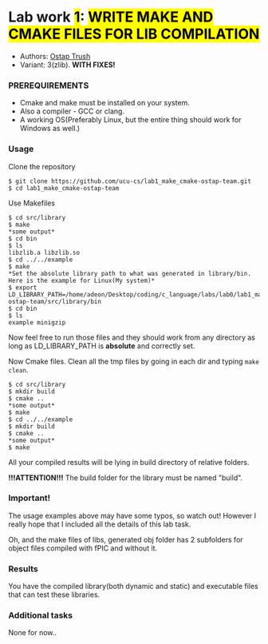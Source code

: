 # Lab work <mark>1</mark>: <mark>WRITE MAKE AND CMAKE FILES FOR LIB COMPILATION</mark>
- Authors: [Ostap Trush](https://github.com/Adeon18)
- Variant: 3(zlib). **WITH FIXES!**
### PREREQUIREMENTS 

- Cmake and make must be installed on your system.
- Also a compiler - GCC or clang.
- A working OS(Preferably Linux, but the entire thing should work for Windows as well.)

### Usage

Clone the repository
```
$ git clone https://github.com/ucu-cs/lab1_make_cmake-ostap-team.git
$ cd lab1_make_cmake-ostap-team
```
Use Makefiles
```
$ cd src/library
$ make
*some output*
$ cd bin
$ ls
libzlib.a libzlib.so
$ cd ../../example
$ make
*Set the absolute library path to what was generated in library/bin. Here is the example for Linux(My system)*
$ export LD_LIBRARY_PATH=/home/adeon/Desktop/coding/c_language/labs/lab0/lab1_make_cmake-ostap-team/src/library/bin
$ cd bin
$ ls
example minigzip
```
Now feel free to run those files and they should work from any directory as long as LD_LIBRARY_PATH is **absolute** and correctly set.

Now Cmake files. Clean all the tmp files by going in each dir and typing ```make clean```.
```
$ cd src/library
$ mkdir build
$ cmake ..
*some output*
$ make
$ cd ../../example
$ mkdir build
$ cmake ..
*some output*
$ make
```

All your compiled results will be lying in build directory of relative folders. 

**!!!ATTENTION!!!** The build folder for the library must be named "build".

### Important!

The usage examples above may have some typos, so watch out! However I really hope that I included all the details of this lab task.

Oh, and the make files of libs, generated obj folder has 2 subfolders for object files compiled with fPIC and without it.

### Results

You have the compiled library(both dynamic and static) and executable files that can test these libraries.

### Additional tasks

None for now..

